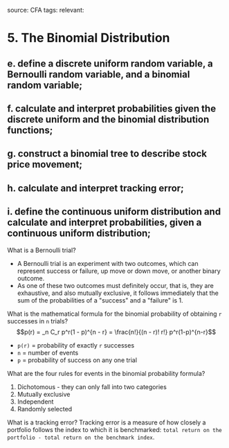 source: CFA
tags: 
relevant: 

# 5. The Binomial Distribution

## e. define a discrete uniform random variable, a Bernoulli random variable, and a binomial random variable;
## f. calculate and interpret probabilities given the discrete uniform and the binomial distribution functions;
## g. construct a binomial tree to describe stock price movement;
## h. calculate and interpret tracking error;
## i. define the continuous uniform distribution and calculate and interpret probabilities, given a continuous uniform distribution;

What is a Bernoulli trial?
- A Bernoulli trial is an experiment with two outcomes, which can represent success or failure, up move or down move, or another binary outcome. 
- As one of these two outcomes must definitely occur, that is, they are exhaustive, and also mutually exclusive, it follows immediately that the sum of the probabilities of a "success" and a "failure" is 1.

What is the mathematical formula for the binomial probability of obtaining `r` successes in `n` trials?
$$p(r) =  _n C_r p^r(1 - p)^{n - r} = \frac{n!}{(n - r)! r!} p^r(1-p)^{n-r}$$
- `p(r)` = probability of exactly `r` successes
- `n` = number of events
- `p` = probability of success on any one trial

What are the four rules for events in the binomial probability formula?
1. Dichotomous - they can only fall into two categories
2. Mutually exclusive
3. Independent
4. Randomly selected

What is a tracking error?
Tracking error is a measure of how closely a portfolio follows the index to which it is benchmarked: `total return on the portfolio - total return on the benchmark index`.


